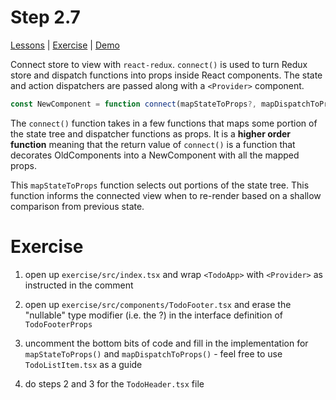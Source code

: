 # Step 2.7

[Lessons](../) | [Exercise](./exercise/) | [Demo](./demo/)

Connect store to view with `react-redux`. `connect()` is used to turn Redux store and dispatch functions into props inside React components. The state and action dispatchers are passed along with a `<Provider>` component.

```ts
const NewComponent = function connect(mapStateToProps?, mapDispatchToProps?, mergeProps?, options?)(OldComponent);
```

The `connect()` function takes in a few functions that maps some portion of the state tree and dispatcher functions as props. It is a **higher order function** meaning that the return value of `connect()` is a function that decorates OldComponents into a NewComponent with all the mapped props.

This `mapStateToProps` function selects out portions of the state tree. This function informs the connected view when to re-render based on a shallow comparison from previous state.

# Exercise

1. open up `exercise/src/index.tsx` and wrap `<TodoApp>` with `<Provider>` as instructed in the comment

2. open up `exercise/src/components/TodoFooter.tsx` and erase the "nullable" type modifier (i.e. the ?) in the interface definition of `TodoFooterProps`

3. uncomment the bottom bits of code and fill in the implementation for `mapStateToProps()` and `mapDispatchToProps()` - feel free to use `TodoListItem.tsx` as a guide

4. do steps 2 and 3 for the `TodoHeader.tsx` file
